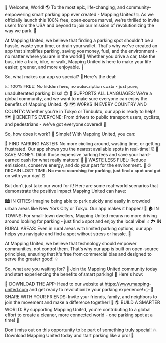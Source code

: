 🎉 Welcome, World! 🌎 To the most epic, life-changing, and community-empowering smart parking app ever created - Mapping United! 💥 As we officially launch this 100% free, open-source marvel, we're thrilled to invite users from the USA and beyond to join our mission of revolutionizing the way we park. 🚗

At Mapping United, we believe that finding a parking spot shouldn't be a hassle, waste your time, or drain your wallet. That's why we've created an app that simplifies parking, saving you money, fuel, and the environment - no matter where you are in the world! 🌟 Whether you drive a car, take the bus, ride a train, bike, or walk, Mapping United is here to make your life easier, greener, and more enjoyable. 💚

So, what makes our app so special? 🤔 Here's the deal:

📈 100% FREE: No hidden fees, no subscription costs - just pure, unadulterated parking bliss! 😊
💬 SUPPORTS ALL LANGUAGES: We're a global community, and we want to make sure everyone can enjoy the benefits of Mapping United. 🌎
🗺️ WORKS IN EVERY COUNTRY AND COUNTY: Whether you're in Tokyo or Timbuktu, our app is ready to help! 🗺️
💯 BENEFITS EVERYONE: From drivers to public transport users, cyclists, and pedestrians - we've got everyone covered! 🌈

So, how does it work? 🔧 Simple! With Mapping United, you can:

📍 FIND PARKING FASTER: No more circling around, wasting time, or getting frustrated. Our app shows you the nearest available spots in real-time! ⏰
💸 SAVE MONEY: Ditch those expensive parking fees and save your hard-earned cash for what really matters! 💸
🚗 WASTE LESS FUEL: Reduce emissions, conserve energy, and do your part for the environment. 🌿
⏰ REGAIN LOST TIME: No more searching for parking, just find a spot and get on with your day! ⏰

But don't just take our word for it! Here are some real-world scenarios that demonstrate the positive impact Mapping United can have:

🏙️ IN CITIES: Imagine being able to park quickly and easily in crowded urban areas like New York City or Tokyo. Our app makes it happen! 🌆
🏠 IN TOWNS: For small-town dwellers, Mapping United means no more driving around looking for parking - just find a spot and enjoy the local vibe! 🎶
🏞️ IN RURAL AREAS: Even in rural areas with limited parking options, our app helps you navigate and find a spot without stress or hassle. 🌄

At Mapping United, we believe that technology should empower communities, not control them. That's why our app is built on open-source principles, ensuring that it's free from commercial bias and designed to serve the greater good! 💡

So, what are you waiting for? 🎉 Join the Mapping United community today and start experiencing the benefits of smart parking! 🚀 Here's how:

📲 DOWNLOAD THE APP: Head to our website at https://www.mapping-united.com and get ready to revolutionize your parking experience! 👉
👫 SHARE WITH YOUR FRIENDS: Invite your friends, family, and neighbors to join the movement and make a difference together! 🤝
🌎 BUILD A SMARTER WORLD: By supporting Mapping United, you're contributing to a global effort to create a cleaner, more connected world - one parking spot at a time! 🌟

Don't miss out on this opportunity to be part of something truly special! 💥 Download Mapping United today and start parking like a pro! 🚗